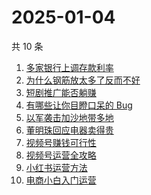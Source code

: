 # 2025-01-04

共 10 条

<!-- BEGIN -->
<!-- 最后更新时间 Sat Jan 04 2025 14:12:31 GMT+0800 (China Standard Time) -->

1. [多家银行上调存款利率](https://www.zhihu.com/search?q=%E5%A4%9A%E5%AE%B6%E9%93%B6%E8%A1%8C%E4%B8%8A%E8%B0%83%E5%AD%98%E6%AC%BE%E5%88%A9%E7%8E%87)
1. [为什么钢筋放太多了反而不好](https://www.zhihu.com/search?q=%E4%B8%BA%E4%BB%80%E4%B9%88%E9%92%A2%E7%AD%8B%E6%94%BE%E5%A4%AA%E5%A4%9A%E4%BA%86%E5%8F%8D%E8%80%8C%E4%B8%8D%E5%A5%BD)
1. [短剧推广能否躺赚](https://www.zhihu.com/search?q=%E7%9F%AD%E5%89%A7%E6%8E%A8%E5%B9%BF%E8%83%BD%E5%90%A6%E8%BA%BA%E8%B5%9A)
1. [有哪些让你目瞪口呆的 Bug](https://www.zhihu.com/search?q=%E6%9C%89%E5%93%AA%E4%BA%9B%E8%AE%A9%E4%BD%A0%E7%9B%AE%E7%9E%AA%E5%8F%A3%E5%91%86%E7%9A%84%20Bug)
1. [以军袭击加沙地带多地](https://www.zhihu.com/search?q=%E4%BB%A5%E5%86%9B%E8%A2%AD%E5%87%BB%E5%8A%A0%E6%B2%99%E5%9C%B0%E5%B8%A6%E5%A4%9A%E5%9C%B0)
1. [董明珠回应电器卖得贵](https://www.zhihu.com/search?q=%E8%91%A3%E6%98%8E%E7%8F%A0%E5%9B%9E%E5%BA%94%E7%94%B5%E5%99%A8%E5%8D%96%E5%BE%97%E8%B4%B5)
1. [视频号赚钱可行性](https://www.zhihu.com/search?q=%E8%A7%86%E9%A2%91%E5%8F%B7%E8%B5%9A%E9%92%B1%E5%8F%AF%E8%A1%8C%E6%80%A7)
1. [视频号运营全攻略](https://www.zhihu.com/search?q=%E8%A7%86%E9%A2%91%E5%8F%B7%E8%BF%90%E8%90%A5%E5%85%A8%E6%94%BB%E7%95%A5)
1. [小红书运营方法](https://www.zhihu.com/search?q=%E5%B0%8F%E7%BA%A2%E4%B9%A6%E8%BF%90%E8%90%A5%E6%96%B9%E6%B3%95)
1. [电商小白入门运营](https://www.zhihu.com/search?q=%E7%94%B5%E5%95%86%E5%B0%8F%E7%99%BD%E5%85%A5%E9%97%A8%E8%BF%90%E8%90%A5)

<!-- END -->
